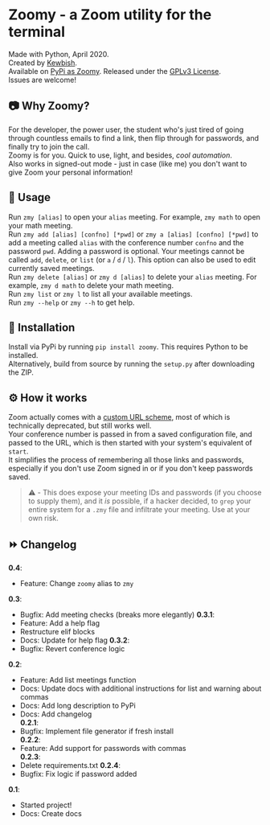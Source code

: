 # Zoomy - a Zoom utility for the terminal
Made with Python, April 2020.  
Created by [Kewbish](https://kewbish.github.io).  
Available on [PyPi as Zoomy](https://pypi.org/project/zoomy/).
Released under the [GPLv3 License](https://www.gnu.org/licenses/gpl-3.0.en.html).  
Issues are welcome!  

## :camera: Why Zoomy?
For the developer, the power user, the student who's just tired of going through countless emails to find a link, then flip through for passwords, and finally try to join the call.  
Zoomy is for you. Quick to use, light, and besides, *cool automation*.  
Also works in signed-out mode - just in case (like me) you don't want to give Zoom your personal information!  

## :movie_camera: Usage
Run `zmy [alias]` to open your `alias` meeting. For example, `zmy math` to open your math meeting.  
Run `zmy add [alias] [confno] [*pwd]` or `zmy a [alias] [confno] [*pwd]` to add a meeting called `alias` with the conference number `confno` and the password `pwd`. Adding a password is optional. Your meetings cannot be called `add`, `delete`, or `list` (or `a` / `d` / `l`). This option can also be used to edit currently saved meetings.  
Run `zmy delete [alias]` or `zmy d [alias]` to delete your `alias` meeting. For example, `zmy d math` to delete your math meeting.  
Run `zmy list` or `zmy l` to list all your available meetings.  
Run `zmy --help` or `zmy --h` to get help.    

## :wrench: Installation
Install via PyPi by running `pip install zoomy`. This requires Python to be installed.  
Alternatively, build from source by running the `setup.py` after downloading the ZIP.  

## :gear: How it works
Zoom actually comes with a [custom URL scheme](https://medium.com/zoom-developer-blog/zoom-url-schemes-748b95fd9205), most of which is technically deprecated, but still works well.  
Your conference number is passed in from a saved configuration file, and passed to the URL, which is then started with your system's equivalent of `start`.  
It simplifies the process of remembering all those links and passwords, especially if you don't use Zoom signed in or if you don't keep passwords saved.  

> :warning: - This does expose your meeting IDs and passwords (if you choose to supply them), and it *is* possible, if a hacker decided, to `grep` your entire system for a `.zmy` file and infiltrate your meeting. Use at your own risk.  

## :fast_forward: Changelog
**0.4**:
- Feature: Change `zoomy` alias to `zmy`

**0.3**:
- Bugfix: Add meeting checks (breaks more elegantly)
**0.3.1**:
- Feature: Add a help flag
- Restructure elif blocks
- Docs: Update for help flag
**0.3.2**:
- Bugfix: Revert conference logic

**0.2**:   
- Feature: Add list meetings function  
- Docs: Update docs with additional instructions for list and warning about commas  
- Docs: Add long description to PyPi  
- Docs: Add changelog  
**0.2.1**:  
- Bugfix: Implement file generator if fresh install  
**0.2.2**:  
- Feature: Add support for passwords with commas  
**0.2.3**:
- Delete requirements.txt
**0.2.4**:
- Bugfix: Fix logic if password added

**0.1**:
- Started project!
- Docs: Create docs
